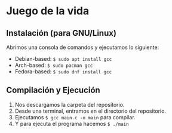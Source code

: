 Juego de la vida
================

## Instalación (para GNU/Linux)
Abrimos una consola de comandos y ejecutamos lo siguiente:
* Debian-based: `$ sudo apt install gcc`
* Arch-based: `$ sudo pacman gcc`
* Fedora-based: `$ sudo dnf install gcc`

## Compilación y Ejecución

1. Nos descargamos la carpeta del repositorio.
2. Desde una terminal, entramos en el directorio del repositorio.
3. Ejecutamos `$ gcc main.c -o main` para compilar.
4. Y para ejecuta el programa hacemos `$ ./main`